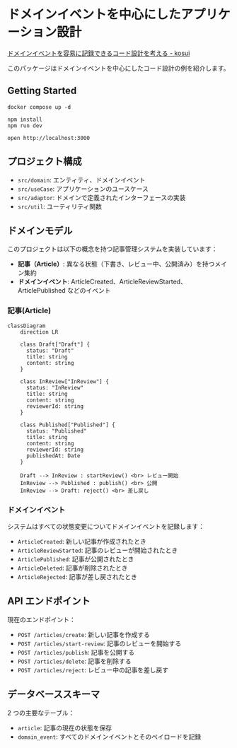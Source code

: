 # ドメインイベントを中心にしたアプリケーション設計

[ドメインイベントを容易に記録できるコード設計を考える - kosui](https://kosui.me/posts/2025/05/06/142842)

このパッケージはドメインイベントを中心にしたコード設計の例を紹介します。

## Getting Started

```
docker compose up -d
```

```
npm install
npm run dev
```

```
open http://localhost:3000
```

## プロジェクト構成

- `src/domain`: エンティティ、ドメインイベント
- `src/useCase`: アプリケーションのユースケース
- `src/adaptor`: ドメインで定義されたインターフェースの実装
- `src/util`: ユーティリティ関数

## ドメインモデル

このプロジェクトは以下の概念を持つ記事管理システムを実装しています：

- **記事（Article）**: 異なる状態（下書き、レビュー中、公開済み）を持つメイン集約
- **ドメインイベント**: ArticleCreated、ArticleReviewStarted、ArticlePublished などのイベント

### 記事(Article)

```mermaid
classDiagram
    direction LR

    class Draft["Draft"] {
      status: "Draft"
      title: string
      content: string
    }

    class InReview["InReview"] {
      status: "InReview"
      title: string
      content: string
      reviewerId: string
    }

    class Published["Published"] {
      status: "Published"
      title: string
      content: string
      reviewerId: string
      publishedAt: Date
    }

    Draft --> InReview : startReview() <br> レビュー開始
    InReview --> Published : publish() <br> 公開
    InReview --> Draft: reject() <br> 差し戻し
```

### ドメインイベント

システムはすべての状態変更についてドメインイベントを記録します：

- `ArticleCreated`: 新しい記事が作成されたとき
- `ArticleReviewStarted`: 記事のレビューが開始されたとき
- `ArticlePublished`: 記事が公開されたとき
- `ArticleDeleted`: 記事が削除されたとき
- `ArticleRejected`: 記事が差し戻されたとき

## API エンドポイント

現在のエンドポイント：

- `POST /articles/create`: 新しい記事を作成する
- `POST /articles/start-review`: 記事のレビューを開始する
- `POST /articles/publish`: 記事を公開する
- `POST /articles/delete`: 記事を削除する
- `POST /articles/reject`: レビュー中の記事を差し戻す

## データベーススキーマ

2 つの主要なテーブル：

- `article`: 記事の現在の状態を保存
- `domain_event`: すべてのドメインイベントとそのペイロードを記録
